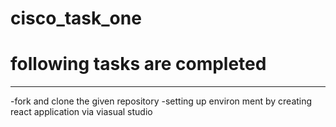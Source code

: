 # cisco_task_one
# following tasks are completed
---------------------------------
-fork and clone the given repository
-setting up environ ment by creating react application via viasual studio
